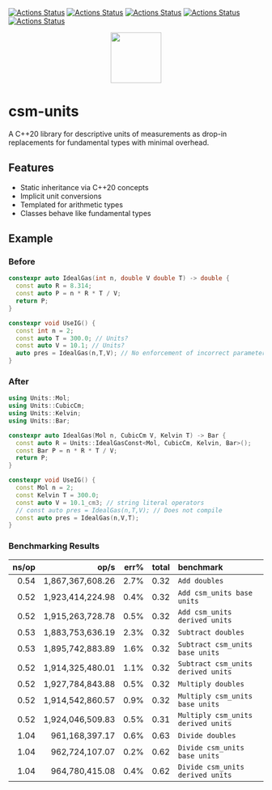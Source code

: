 [![Actions Status](https://github.com/sddale/csm-units/workflows/MacOS/badge.svg)](https://github.com/sddale/csm-units/actions)
[![Actions Status](https://github.com/sddale/csm-units/workflows/Windows/badge.svg)](https://github.com/sddale/csm-units/actions)
[![Actions Status](https://github.com/sddale/csm-units/workflows/Ubuntu/badge.svg)](https://github.com/sddale/csm-units/actions)
[![Actions Status](https://github.com/sddale/csm-units/workflows/Style/badge.svg)](https://github.com/sddale/csm-units/actions)
[![Actions Status](https://github.com/sddale/csm-units/workflows/Install/badge.svg)](https://github.com/sddale/csm-units/actions)
<!-- [![codecov](https://codecov.io/gh/sddale/csm-units/branch/master/graph/badge.svg)](https://codecov.io/gh/sddale/csm-units) -->

<p align="center">
  <img src="https://www.mines.edu/wp-content/uploads/assets/logo_eee_rev_4c_r.png" height="100" width="auto" />
</p>

# csm-units

A C++20 library for descriptive units of measurements as drop-in replacements for fundamental types with minimal overhead.

## Features

- Static inheritance via C++20 concepts
- Implicit unit conversions
- Templated for arithmetic types
- Classes behave like fundamental types

## Example

### Before

```cpp
constexpr auto IdealGas(int n, double V double T) -> double {
  const auto R = 8.314;
  const auto P = n * R * T / V;
  return P;
}

constexpr void UseIG() {
  const int n = 2;
  const auto T = 300.0; // Units?
  const auto V = 10.1; // Units?
  auto pres = IdealGas(n,T,V); // No enforcement of incorrect parameter order
}
```

### After
```cpp
using Units::Mol;
using Units::CubicCm;
using Units::Kelvin;
using Units::Bar;

constexpr auto IdealGas(Mol n, CubicCm V, Kelvin T) -> Bar {
  const auto R = Units::IdealGasConst<Mol, CubicCm, Kelvin, Bar>();
  const Bar P = n * R * T / V;
  return P;
}

constexpr void UseIG() {
  const Mol n = 2;
  const Kelvin T = 300.0;
  const auto V = 10.1_cm3; // string literal operators
  // const auto pres = IdealGas(n,T,V); // Does not compile
  const auto pres = IdealGas(n,V,T);
}
```


### Benchmarking Results

|               ns/op |                op/s |    err% |     total | benchmark
|--------------------:|--------------------:|--------:|----------:|:----------
|                0.54 |    1,867,367,608.26 |    2.7% |      0.32 | `Add doubles`
|                0.52 |    1,923,414,224.98 |    0.4% |      0.32 | `Add csm_units base units`
|                0.52 |    1,915,263,728.78 |    0.5% |      0.32 | `Add csm_units derived units`
|                0.53 |    1,883,753,636.19 |    2.3% |      0.32 | `Subtract doubles`
|                0.53 |    1,895,742,883.89 |    1.6% |      0.32 | `Subtract csm_units base units`
|                0.52 |    1,914,325,480.01 |    1.1% |      0.32 | `Subtract csm_units derived units`
|                0.52 |    1,927,784,843.88 |    0.5% |      0.32 | `Multiply doubles`
|                0.52 |    1,914,542,860.57 |    0.9% |      0.32 | `Multiply csm_units base units`
|                0.52 |    1,924,046,509.83 |    0.5% |      0.31 | `Multiply csm_units derived units`
|                1.04 |      961,168,397.17 |    0.6% |      0.63 | `Divide doubles`
|                1.04 |      962,724,107.07 |    0.2% |      0.62 | `Divide csm_units base units`
|                1.04 |      964,780,415.08 |    0.4% |      0.62 | `Divide csm_units derived units`
